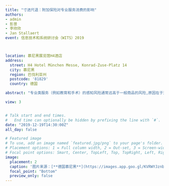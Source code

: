 ```yaml
---
title: "寸进尺退：附加保险对专业服务消费的影响"
authors:
- admin
- 彭景
- 李欣欣
- Jan Stallaert
event: 信息技术和系统研讨会（WITS）2019



location: 慕尼黑展览馆H4酒店
address:
  street: H4 Hotel München Messe, Konrad-Zuse-Platz 14
  city: 慕尼黑
  region: 巴伐利亚州
  postcode: '81829'
  country: 德国

abstract: "专业类服务（例如教育和手术）的感知风险通常远高于一般商品的风险,原因在于这些服务常常产生严重后果，以及客户与服务提供者之间往往存在巨大的信息不对称。因此，风险管理（例如，如何降低潜在客户的风险感知）对于专业类服务至关重要。在本文中，我们研究了引入风险降低策略如何影响专业类服务在网络平台中的需求。为此，我们利用一个整容手术的在线平台进行了一个自然实验。2016年，该平台开始为部分整容手术提供并发症保险，即一种附加保险，涵盖了整容手术中的失误或并发症。我们的实证研究表明，这种降低风险的策略对低风险和高风险手术的影响不尽相同。具体而言，引入保险增加了低风险手术的销售，但对高风险手术的销售没有显着影响。更重要的是，无论风险水平如何，这一政策对于没有被提供保险的同类竞争手术产品都具有负面的溢出影响。保险对高风险程序的负面溢出效应这一发现相当引人入胜，因为它既没有增加被提供保险的手术销量，又降低了未被提供保险的同类竞争手术的销量，因此不能用常见的市场蚕食效应来解释。我们在本文中讨论了可能的解释方法。本文的发现对平台设计和评估其风险降低策略具有重要意义。"

view: 3


# Talk start and end times.
#   End time can optionally be hidden by prefixing the line with `#`.
date: "2019-12-19T14:30:00Z"
all_day: false

# Featured image
# To use, add an image named `featured.jpg/png` to your page's folder.
# Placement options: 1 = Full column width, 2 = Out-set, 3 = Screen-width
# Focal point options: Smart, Center, TopLeft, Top, TopRight, Left, Right, BottomLeft, Bottom, BottomRight
image:
  placement: 2
  caption: '图片来源：[**德国慕尼黑**](https://images.app.goo.gl/KVRWYJznbssYKmiJ7)'
  focal_point: "Bottom"
  preview_only: false
---
```






